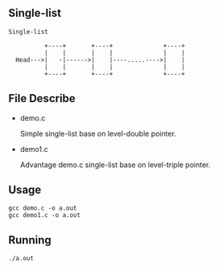 Single-list
------------------------------------------

```
Single-list

          +----+       +----+              +----+
          |    |       |    |              |    |
  Head--->|   -|------>|    |----.....---->|    |
          |    |       |    |              |    |
          +----+       +----+              +----+
```


## File Describe

* demo.c

  Simple single-list base on level-double pointer.

* demo1.c

  Advantage demo.c single-list base on level-triple pointer.

## Usage

```
gcc demo.c -o a.out
gcc demo1.c -o a.out
```

## Running

```
./a.out
```

